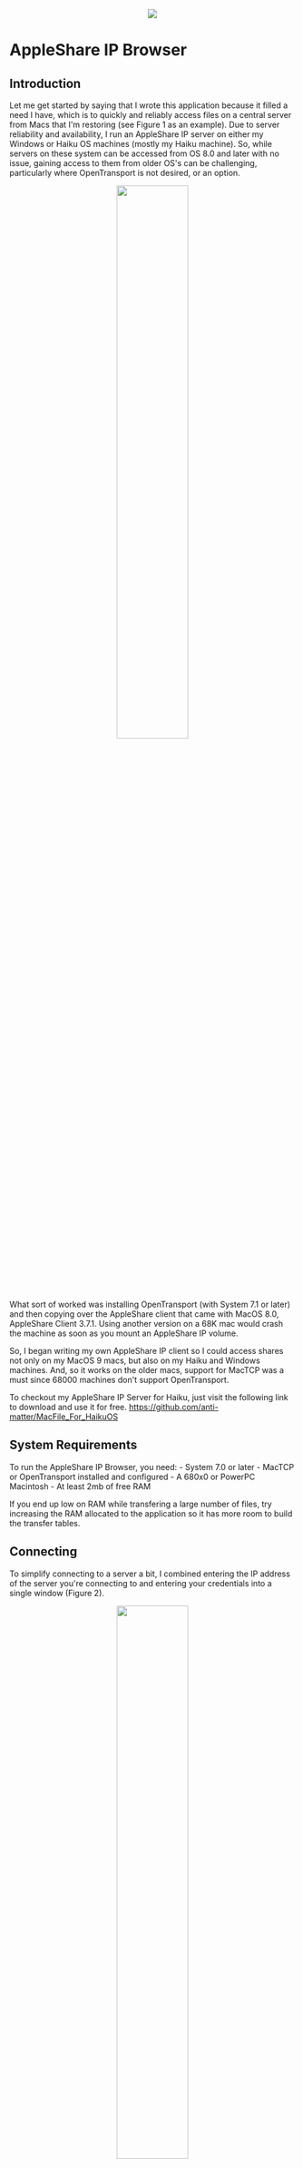 <p align="center">
  <img src="https://github.com/user-attachments/assets/2385267d-73f2-4b37-8898-e744b0f9276c"/>
</p>

# AppleShare IP Browser

## Introduction

Let me get started by saying that I wrote this application because it filled a need I have, which is to quickly and reliably access files on a central server from Macs that I'm restoring (see Figure 1 as an example). Due to server reliability and availability, I run an AppleShare IP server on either my Windows or Haiku OS machines (mostly my Haiku machine). So, while servers on these system can be accessed from OS 8.0 and later with no issue, gaining access to them from older OS's can be challenging, particularly where OpenTransport is not desired, or an option.

<p align="center">
  <img style="width: 50%; height=50%" src="https://github.com/user-attachments/assets/f89b5dbd-e74b-4ed6-8e4a-9a84d559c856"/>
</p>

What sort of worked was installing OpenTransport (with System 7.1 or later) and then copying over the AppleShare client that came with MacOS 8.0, AppleShare Client 3.7.1. Using another version on a 68K mac would crash the machine as soon as you mount an AppleShare IP volume.

So, I began writing my own AppleShare IP client so I could access shares not only on my MacOS 9 macs, but also on my Haiku and Windows machines. And, so it works on the older macs, support for MacTCP was a must since 68000 machines don't support OpenTransport.

To checkout my AppleShare IP Server for Haiku, just visit the following link to download and use it for free. https://github.com/anti-matter/MacFile_For_HaikuOS

## System Requirements

To run the AppleShare IP Browser, you need:
    - System 7.0 or later
    - MacTCP or OpenTransport installed and configured
    - A 680x0 or PowerPC Macintosh
    - At least 2mb of free RAM

If you end up low on RAM while transfering a large number of files, try increasing the RAM allocated to the application so it has more room to build the transfer tables.

## Connecting
To simplify connecting to a server a bit, I combined entering the IP address of the server you're connecting to and entering your credentials into a single window (Figure 2).

<p align="center">
  <img style="width: 50%; height=50%" src="https://github.com/user-attachments/assets/5fb82a71-eed7-48be-94ed-b06ca670609f"/>
</p>

## Browsing
Browsing is accomplished by choosing a volume from the volume list, then navigating in the lower list down through the files and folders on the share. Items in bold are folders and when double-clicked, you will traverse into the folder's contents.

<p align="center">
  <img style="width: 50%; height=50%" src="https://github.com/user-attachments/assets/f9693979-e6d0-47c9-a6b8-ef8a7958791f"/>
</p>
